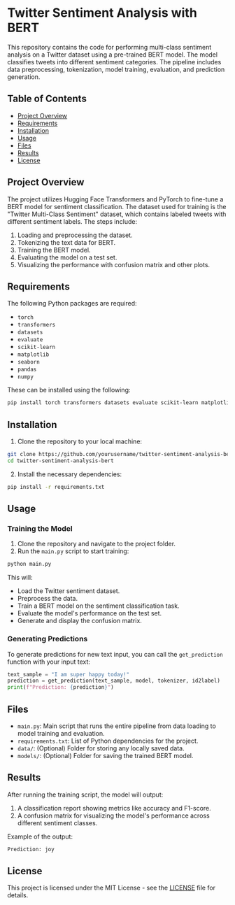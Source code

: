 # Twitter Sentiment Analysis with BERT

This repository contains the code for performing multi-class sentiment analysis on a Twitter dataset using a pre-trained BERT model. The model classifies tweets into different sentiment categories. The pipeline includes data preprocessing, tokenization, model training, evaluation, and prediction generation.

## Table of Contents
- [Project Overview](#project-overview)
- [Requirements](#requirements)
- [Installation](#installation)
- [Usage](#usage)
- [Files](#files)
- [Results](#results)
- [License](#license)

## Project Overview

The project utilizes Hugging Face Transformers and PyTorch to fine-tune a BERT model for sentiment classification. The dataset used for training is the "Twitter Multi-Class Sentiment" dataset, which contains labeled tweets with different sentiment labels. The steps include:
1. Loading and preprocessing the dataset.
2. Tokenizing the text data for BERT.
3. Training the BERT model.
4. Evaluating the model on a test set.
5. Visualizing the performance with confusion matrix and other plots.

## Requirements

The following Python packages are required:
- `torch`
- `transformers`
- `datasets`
- `evaluate`
- `scikit-learn`
- `matplotlib`
- `seaborn`
- `pandas`
- `numpy`

These can be installed using the following:

```bash
pip install torch transformers datasets evaluate scikit-learn matplotlib seaborn pandas numpy
```

## Installation

1. Clone the repository to your local machine:

```bash
git clone https://github.com/yourusername/twitter-sentiment-analysis-bert.git
cd twitter-sentiment-analysis-bert
```

2. Install the necessary dependencies:

```bash
pip install -r requirements.txt
```

## Usage

### Training the Model
1. Clone the repository and navigate to the project folder.
2. Run the `main.py` script to start training:

```bash
python main.py
```

This will:
- Load the Twitter sentiment dataset.
- Preprocess the data.
- Train a BERT model on the sentiment classification task.
- Evaluate the model's performance on the test set.
- Generate and display the confusion matrix.

### Generating Predictions
To generate predictions for new text input, you can call the `get_prediction` function with your input text:

```python
text_sample = "I am super happy today!"
prediction = get_prediction(text_sample, model, tokenizer, id2label)
print(f"Prediction: {prediction}")
```

## Files

- `main.py`: Main script that runs the entire pipeline from data loading to model training and evaluation.
- `requirements.txt`: List of Python dependencies for the project.
- `data/`: (Optional) Folder for storing any locally saved data.
- `models/`: (Optional) Folder for saving the trained BERT model.

## Results

After running the training script, the model will output:
1. A classification report showing metrics like accuracy and F1-score.
2. A confusion matrix for visualizing the model's performance across different sentiment classes.

Example of the output:
```bash
Prediction: joy
```

## License

This project is licensed under the MIT License - see the [LICENSE](LICENSE) file for details.
